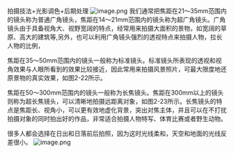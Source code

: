 拍摄技法+光影调色+后期处理
![image.png](https://cdn.jsdelivr.net/gh/duanbiao2000/BlogGallery/picture/20240526174528.png)
我们通常把焦距在21～35mm范围内的镜头称为普通广角镜头，焦距在14～21mm范围内的镜头称为超广角镜头。广角镜头由于具备视角大、视野宽阔的特点，经常用来拍摄大面积的景物，如宽阔的草原、高大的建筑等,另外，也可以利用广角镜头强烈的透视特点来拍摄人物，拉长人物的比例，

焦距在35～50mm范围内的镜头一般称为标准镜头。标准镜头所表现的透视和视角效果与人眼所看到的效果比较接近，因此常用来拍摄风景照片，可最大限度地还原景物的真实效果，如图2-22所示。

焦距在50～300mm范围内的镜头一般称为长焦镜头。焦距在300mm以上的镜头则称为超长焦镜头，可以清晰地拍摄远距离对象，如图2-23所示。长焦镜头的特点是焦距长、视角小，可以更有效地虚化背景，突出对焦主体，并且可以在不打扰拍摄对象的同时拍出好的作品，非常适合拍摄人物特写、体育比赛或者野生动物。

很多人都会选择在日出和日落前后拍照，因为这时光线柔和，天空和地面的光线反差很小。
![image.png](https://cdn.jsdelivr.net/gh/duanbiao2000/BlogGallery/picture/20240526182426.png)
